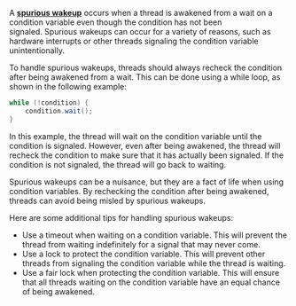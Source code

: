 A **<u>spurious wakeup</u>** occurs when a thread is awakened from a wait on a condition variable even though the condition has not been signaled. Spurious wakeups can occur for a variety of reasons, such as hardware interrupts or other threads signaling the condition variable unintentionally.

To handle spurious wakeups, threads should always recheck the condition after being awakened from a wait. This can be done using a while loop, as shown in the following example:

```java
while (!condition) {  
	condition.wait();
}
```

In this example, the thread will wait on the condition variable until the condition is signaled. However, even after being awakened, the thread will recheck the condition to make sure that it has actually been signaled. If the condition is not signaled, the thread will go back to waiting.

Spurious wakeups can be a nuisance, but they are a fact of life when using condition variables. By rechecking the condition after being awakened, threads can avoid being misled by spurious wakeups.

Here are some additional tips for handling spurious wakeups:

- Use a timeout when waiting on a condition variable. This will prevent the thread from waiting indefinitely for a signal that may never come.
- Use a lock to protect the condition variable. This will prevent other threads from signaling the condition variable while the thread is waiting.
- Use a fair lock when protecting the condition variable. This will ensure that all threads waiting on the condition variable have an equal chance of being awakened.